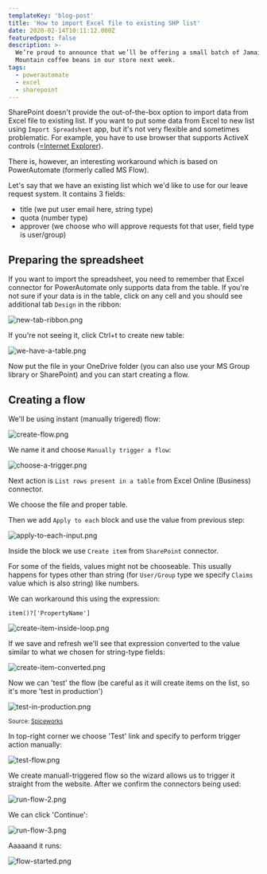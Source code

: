 ```yaml
---
templateKey: 'blog-post'
title: 'How to import Excel file to existing SHP list'
date: 2020-02-14T10:11:12.000Z
featuredpost: false
description: >-
  We’re proud to announce that we’ll be offering a small batch of Jamaica Blue
  Mountain coffee beans in our store next week.
tags:
  - powerautomate
  - excel
  - sharepoint
---
```

SharePoint doesn't provide the out-of-the-box option to import data from Excel file to existing list. If you want to put some data from Excel to new list using `Import Spreadsheet` app, but it's not very flexible and sometimes problematic. For example, you have to use browser that supports ActiveX controls ([=Internet Explorer](https://www.techwalla.com/articles/what-browsers-support-activex)).

There is, however, an interesting workaround which is based on PowerAutomate (formerly called MS Flow).

Let's say that we have an existing list which we'd like to use for our leave request system. It contains 3 fields:
* title (we put user email here, string type)
* quota (number type)
* approver (we choose who will approve requests fot that user, field type is user/group)

<!--more-->

## Preparing the spreadsheet
If you want to import the spreadsheet, you need to remember that Excel connector for PowerAutomate only supports data from the table.
If you're not sure if your data is in the table, click on any cell and you should see additional tab `Design` in the ribbon:

![new-tab-ribbon.png]({{site.baseurl}}/images/posts/import-excel-to-shp/new-tab-ribbon.png)

If you're not seeing it, click Ctrl+t to create new table:

![we-have-a-table.png]({{site.baseurl}}/images/posts/import-excel-to-shp/we-have-a-table.png)

Now put the file in your OneDrive folder (you can also use your MS Group library or SharePoint) and you can start creating a flow.

## Creating a flow

We'll be using instant (manually trigered) flow:

![create-flow.png]({{site.baseurl}}/images/posts/import-excel-to-shp/create-flow.png)

We name it and choose `Manually trigger a flow`:

![choose-a-trigger.png]({{site.baseurl}}/images/posts/import-excel-to-shp/choose-a-trigger.png)

Next action is `List rows present in a table` from Excel Online (Business) connector.

We choose the file and proper table.

Then we add `Apply to each` block and use the value from previous step:

![apply-to-each-input.png]({{site.baseurl}}/images/posts/import-excel-to-shp/apply-to-each-input.png)

Inside the block we use `Create item` from `SharePoint` connector.

For some of the fields, values might not be chooseable. This usually happens for types other than string (for `User/Group` type we specify `Claims` value which is also string) like numbers.

We can workaround this using the expression:

    item()?['PropertyName']

![create-item-inside-loop.png]({{site.baseurl}}/images/posts/import-excel-to-shp/create-item-inside-loop.png)

If we save and refresh we'll see that expression converted to the value similar to what we chosen for string-type fields:

![create-item-converted.png]({{site.baseurl}}/images/posts/import-excel-to-shp/create-item-converted.png)

Now we can 'test' the flow (be careful as it will create items on the list, so it's more 'test in production')

![test-in-production.png]({{site.baseurl}}/images/posts/import-excel-to-shp/test-in-production.png)

<sub>Source: [Spiceworks](https://community.spiceworks.com/topic/2026463-testing-upgrades-without-a-test-environment)</sub>

In top-right corner we choose 'Test' link and specify to perform trigger action manually:

![test-flow.png]({{site.baseurl}}/images/posts/import-excel-to-shp/test-flow.png)

We create manuall-triggered flow so the wizard allows us to trigger it straight from the website. After we confirm the connectors being used:

![run-flow-2.png]({{site.baseurl}}/images/posts/import-excel-to-shp/run-flow-2.png)

We can click 'Continue':

![run-flow-3.png]({{site.baseurl}}/images/posts/import-excel-to-shp/run-flow-3.png)

Aaaaand it runs:

![flow-started.png]({{site.baseurl}}/images/posts/import-excel-to-shp/flow-started.png)